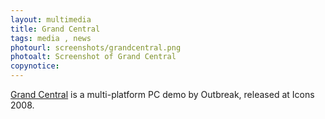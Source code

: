 ```yaml
---
layout: multimedia
title: Grand Central
tags: media , news
photourl: screenshots/grandcentral.png
photoalt: Screenshot of Grand Central
copynotice:
---
```


[Grand Central](http://pouet.net/prod.php?which=50691) is a multi-platform PC
demo by Outbreak, released at Icons 2008.
